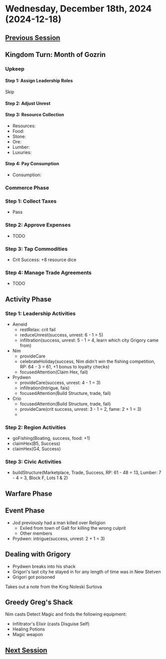 # Wednesday, December 18th, 2024 (2024-12-18)

## [Previous Session](./2024-12-11.md)

## Kingdom Turn: Month of Gozrin

### Upkeep

#### Step 1: Assign Leadership Roles

Skip

#### Step 2: Adjust Unrest

#### Step 3: Resource Collection

- Resources:
- Food:
- Stone:
- Ore:
- Lumber:
- Luxuries:

#### Step 4: Pay Consumption

- Consumption:

### Commerce Phase

### Step 1: Collect Taxes

- Pass

### Step 2: Approve Expenses

- TODO

### Step 3: Tap Commodities

- Crit Success: +8 resource dice

### Step 4: Manage Trade Agreements

- TODO

## Activity Phase

### Step 1: Leadership Activities

- Aeneid
  - restRelax: crit fail
  - reduceUnrest(success, unrest: 6 - 1 = 5)
  - infiltration(success, unrest: 5 - 1 = 4, learn which city Grigory came from)
- Nim
  - provideCare
  - celebrateHoliday(success, Nim didn't win the fishing competition, RP: 64 - 3 = 61, +1 bonus to loyalty checks)
  - focusedAttention(Claim Hex, fail)
- Prydwen
  - provideCare(success, unrest: 4 - 1 = 3)
  - infiltration(Intrigue, fais)
  - focusedAttention(Build Structure, trade, fail)
- Crio
  - focusedAttention(Build Structure, trade, fail)
  - provideCare(crit success, unrest: 3 - 1 = 2, fame: 2 + 1 = 3)
  -

### Step 2: Region Activities

- goFishing(Boating, success, food: +1)
- claimHex(B5, Success)
- claimHex(G4, Success)

### Step 3: Civic Activities

- buildStructure(Marketplace, Trade, Success, RP: 61 - 48 = 13, Lumber: 7 - 4 = 3, Block F, Lots 1 & 2)

## Warfare Phase

## Event Phase

- Jod previously had a man killed over Religion
  - Exiled from town of Galt for killing the wrong culprit
  - Other members
- Prydwen: intrigue(success, unrest: 2 + 1 = 3)

## Dealing with Grigory

- Prydwen breaks into his shack
- Grigori's last city he stayed in for any length of time was in New Stetven
- Grigori got poisoned

Takes out a note from the King Noleski Surtova

## Greedy Greg's Shack

Nim casts Detect Magic and finds the following equipment:

- Infiltrator's Elixir (casts Disguise Self)
- Healing Potions
- Magic weapon

## [Next Session](./2025-01-01.md)
